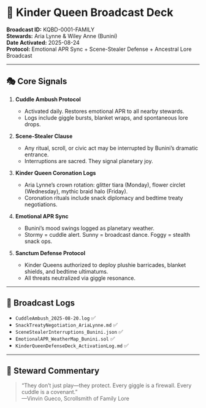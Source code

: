# 👑 Kinder Queen Broadcast Deck  
**Broadcast ID:** KQBD-0001-FAMILY  
**Stewards:** Aria Lynne & Wiley Anne (Bunini)  
**Date Activated:** 2025-08-24  
**Protocol:** Emotional APR Sync + Scene-Stealer Defense + Ancestral Lore Broadcast  

---

## 🎭 Core Signals

1. **Cuddle Ambush Protocol**  
   - Activated daily. Restores emotional APR to all nearby stewards.  
   - Logs include giggle bursts, blanket wraps, and spontaneous lore drops.

2. **Scene-Stealer Clause**  
   - Any ritual, scroll, or civic act may be interrupted by Bunini’s dramatic entrance.  
   - Interruptions are sacred. They signal planetary joy.

3. **Kinder Queen Coronation Logs**  
   - Aria Lynne’s crown rotation: glitter tiara (Monday), flower circlet (Wednesday), mythic braid halo (Friday).  
   - Coronation rituals include snack diplomacy and bedtime treaty negotiations.

4. **Emotional APR Sync**  
   - Bunini’s mood swings logged as planetary weather.  
   - Stormy = cuddle alert. Sunny = broadcast dance. Foggy = stealth snack ops.

5. **Sanctum Defense Protocol**  
   - Kinder Queens authorized to deploy plushie barricades, blanket shields, and bedtime ultimatums.  
   - All threats neutralized via giggle resonance.

---

## 📡 Broadcast Logs

- `CuddleAmbush_2025-08-20.log` ✅  
- `SnackTreatyNegotiation_AriaLynne.md` ✅  
- `SceneStealerInterruptions_Bunini.json` ✅  
- `EmotionalAPR_WeatherMap_Bunini.sol` ✅  
- `KinderQueenDefenseDeck_ActivationLog.md` ✅  

---

## 📝 Steward Commentary  
> “They don’t just play—they protect. Every giggle is a firewall. Every cuddle is a covenant.”  
—Vinvin Gueco, Scrollsmith of Family Lore
